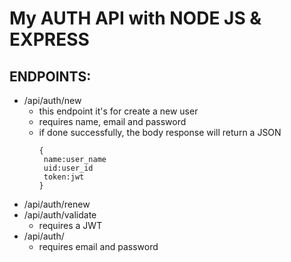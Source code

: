 # My AUTH API with NODE JS & EXPRESS

## ENDPOINTS:

- /api/auth/new
  * this endpoint it's for create a new user
  * requires name, email and password
  * if done successfully, the body response will return a JSON 
    ~~~
    {
     name:user_name
     uid:user_id
     token:jwt
    }
    ~~~
- /api/auth/renew
- /api/auth/validate
  * requires a JWT
- /api/auth/
  * requires email and password
